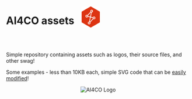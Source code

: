 <div style="display: flex; align-items: center; justify-content: flex-start;">
    <h1 style="margin-right: 20px;">AI4CO assets</h1>
    <img src="svg/ai4co_animated.svg" alt="AI4CO Logo" style="width: 10%; height: auto;">
</div>

<br>
</br>

Simple repository containing assets such as logos, their source files, and other swag!


Some examples - less than 10KB each, simple SVG code that can be [easily modified](https://www.svgviewer.dev/)!


<div align="center">
    <img src="svg/ai4co-logo-animated.svg" alt="AI4CO Logo" style="width: 40%; height: auto;">
</div>


